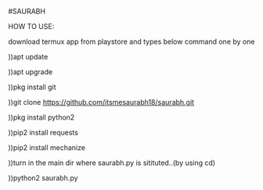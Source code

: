 #SAURABH

HOW TO USE:

download termux app from playstore and types below command one by one


))apt update

))apt upgrade

))pkg install git

))git clone https://github.com/itsmesaurabh18/saurabh.git

))pkg install python2

))pip2 install requests

))pip2 install mechanize

))turn in the main dir where saurabh.py is sitituted..(by using cd)

))python2 saurabh.py
